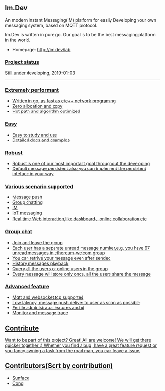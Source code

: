 
Im.Dev
------------
An modern Instant Messaging(IM) platform for easily Developing your own messaging system, based on MQTT protocol.

Im.Dev is written in pure go. Our goal is to be the best messaging platform in the world.

- Homepage: http://im.dev/lab
<p align="left">
    <a href="http://im.dev/lab">
</p>

### Project status
Still under  developing, 2019-01-03

------------
### Extremely performant
- Written in go, as fast as c/c++ network programing
- Zero allocation and copy
- Hot path and algorithm optimized

### Easy
- Easy to study and use
- Detailed docs and examples

### Robust
- Robust is one of our most important goal throughout the developing
- Default message persistent,also you can implement the persistent inteface in your way

### Various scenario supported
- Message push
- Group chatting
- IM
- IoT messaging
- Real time Web interaction,like dashboard、online collaboration etc
### Group chat
- Join and leave the group
- Each user has a separate unread message number,e.g. you have 97 unread messages in ethereum-welcom group
- You can retrive your message even after sended
- History messages playback
- Query all the users or online users in the group
- Every message will store only once, all the users share the message
### Advanced feature
- Mqtt and websocket,tcp supported
- Low latency, message push deliver to user as soon as possible
- Fertile administrator features and ui
- Monitor and message trace


Contribute
------------
Want to be part of this project? Great! All are welcome! We will get there quicker together :) Whether you find a bug, have a great feature request or you fancy owning a task from the road map, you can leave a issue.


Contributors(Sort by contribution)
------------
- <a href="https://github.com/sunface" target="_blank">Sunface</a> 
- <a href="https://github.com/shaocongcong" target="_blank">Cong</a>




